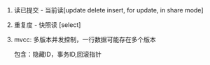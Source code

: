 1. 读已提交  -   当前读[update delete  insert, for update, in share mode]

2. 重复度   -   快照读 [select]

3. mvcc: 多版本并发控制，一行数据可能存在多个版本
    
    包含：隐藏ID，事务ID,回滚指针
